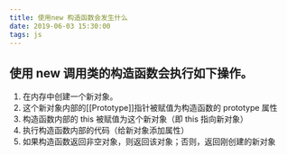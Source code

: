 ```yaml
---
title: 使用new 构造函数会发生什么
date: 2019-06-03 15:30:00
tags: js
---
```



## 使用 new 调用类的构造函数会执行如下操作。

1. 在内存中创建一个新对象。
2.  这个新对象内部的[[Prototype]]指针被赋值为构造函数的 prototype 属性
3. 构造函数内部的 this 被赋值为这个新对象（即 this 指向新对象）
4.  执行构造函数内部的代码（给新对象添加属性）
5. 如果构造函数返回非空对象，则返回该对象；否则，返回刚创建的新对象